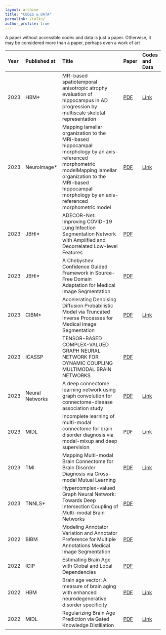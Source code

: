 ```yaml
---
layout: archive
title: "CODES & DATA"
permalink: /talks/
author_profile: true
---
```

A paper without accessible codes and data is just a paper. Otherwise, it may be considered more than a paper, perhaps even a work of art

|Year| Published at| Title|Paper|Codes and Data|
|:----|:----|:----|:----|:----|
|2023|HBM* |MR-based spatiotemporal anisotropic atrophy evaluation of hippocampus in AD progression by multiscale skeletal representation|[PDF](https:///Nit-Hit.github.io/paper-code/paper/01.pdf)|[Link](https://github.com/calliegao/m-s-rep) |
|2023|NeuroImage* |Mapping lamellar organization to the MRI-based hippocampal morphology by an axis-referenced morphometric modelMapping lamellar organization to the MRI-based hippocampal morphology by an axis-referenced morphometric model|[PDF](https:///Nit-Hit.github.io/paper-code/paper/02.pdf)|[Link](https://github.com/calliegao/ARMM) |
|2023|JBHI* |ADECOR-Net: Improving COVID-19 Lung Infection Segmentation Network with Amplified and Decorrelated Low-level Features|[PDF](https:///Nit-Hit.github.io/paper-code/paper/03.pdf)| |
|2023|JBHI* |A Chebyshev Confidence Guided Framework in Source-Free Domain Adaptation for Medical Image Segmentation|[PDF](https:///Nit-Hit.github.io/paper-code/paper/04.pdf)| |
|2023|CIBM* |Accelerating Denoising Diffusion Probabilistic Model via Truncated Inverse Processes for Medical Image Segmentation|[PDF](https:///Nit-Hit.github.io/paper-code/paper/05.pdf)|[Link](https://github.com/Guoxt/ADDPM)  |
|2023|ICASSP|TENSOR-BASED COMPLEX-VALUED GRAPH NEURAL NETWORK FOR DYNAMIC COUPLING MULTIMODAL BRAIN NETWORKS|[PDF](https:///Nit-Hit.github.io/paper-code/paper/06.pdf)| |
|2023|Neural Networks|A deep connectome learning network using graph convolution for connectome-disease association study|[PDF](https:///Nit-Hit.github.io/paper-code/paper/07.pdf)|[Link](https://github.com/podismine/MDCN)  |
|2023|MIDL|Incomplete learning of multi-modal connectome for brain disorder diagnosis via modal-mixup and deep supervision|[PDF](https:///Nit-Hit.github.io/paper-code/paper/08.pdf)|[Link](https://github.com/podismine/IncompleteModality)  |
|2023|TMI|Mapping Multi-modal Brain Connectome for Brain Disorder Diagnosis via Cross-modal Mutual Learning|[PDF](https:///Nit-Hit.github.io/paper-code/paper/09.pdf)|[Link](https://github.com/podismine/Cross-GNN)  |
|2023|TNNLS*|Hypercomplex-valued Graph Neural Network: Towards Deep Intersection Coupling of Multi-modal Brain Networks|[PDF](https:///Nit-Hit.github.io/paper-code/paper/10.pdf)| |
|2022|BIBM|Modeling Annotator Variation and Annotator Preference for Multiple Annotations Medical Image Segmentation|[PDF](https:///Nit-Hit.github.io/paper-code/paper/11.pdf)| |
|2022|ICIP|Estimating Brain Age with Global and Local Dependencies|[PDF](https:///Nit-Hit.github.io/paper-code/paper/12.pdf)| |
|2022|HBM|Brain age vector: A measure of brain aging with enhanced neurodegenerative disorder specificity|[PDF](https:///Nit-Hit.github.io/paper-code/paper/13.pdf)|[Link](https://github.com/Kecici/Brain-age-vector-construction.git) |
|2022|MIDL|Regularizing Brain Age Prediction via Gated Knowledge Distillation|[PDF](https:///Nit-Hit.github.io/paper-code/paper/14.pdf)|[Link](https://github.com/podismine/BrainAgeReg) |
